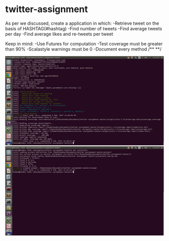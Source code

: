 # twitter-assignment

As per we discussed, create a application in which:
-Retrieve tweet  on the basis of HASHTAG(#hashtag)
-Find number of tweets
-Find average tweets per day
-Find average likes and re-tweets per tweet

Keep in mind:
-Use Futures for computation
-Test coverage must be greater than 90%
-Scalastyle warnings must be 0
-Document every method
/**
**/

![alt tag](https://raw.githubusercontent.com/charmygarg/twitter-assignment/master/SnapShotOfSBTCoverage.png)
![alt tag](https://raw.githubusercontent.com/charmygarg/twitter-assignment/master/SnapshotOfScalastyle.png)
